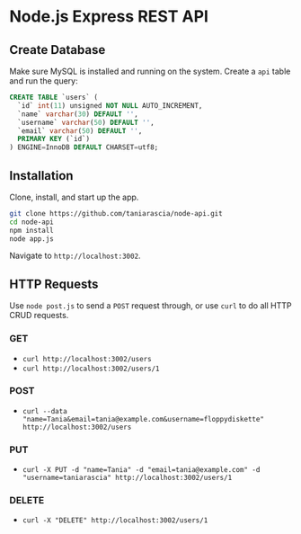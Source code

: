 # Node.js Express REST API

## Create Database

Make sure MySQL is installed and running on the system. Create a `api` table and run the query:

```sql
CREATE TABLE `users` (
  `id` int(11) unsigned NOT NULL AUTO_INCREMENT,
  `name` varchar(30) DEFAULT '',
  `username` varchar(50) DEFAULT '',
  `email` varchar(50) DEFAULT '',
  PRIMARY KEY (`id`)
) ENGINE=InnoDB DEFAULT CHARSET=utf8;
```

## Installation

Clone, install, and start up the app.

```bash
git clone https://github.com/taniarascia/node-api.git
cd node-api
npm install
node app.js
```

Navigate to `http://localhost:3002`.

## HTTP Requests

Use `node post.js` to send a `POST` request through, or use `curl` to do all HTTP CRUD requests.

### GET

- `curl http://localhost:3002/users`
- `curl http://localhost:3002/users/1`

### POST 

- `curl --data "name=Tania&email=tania@example.com&username=floppydiskette" http://localhost:3002/users`

### PUT

- `curl -X PUT -d "name=Tania" -d "email=tania@example.com" -d "username=taniarascia" http://localhost:3002/users/1`

### DELETE

- `curl -X "DELETE" http://localhost:3002/users/1`